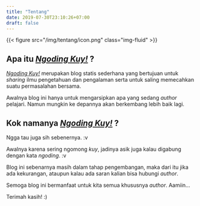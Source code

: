 ```yaml
---
title: "Tentang"
date: 2019-07-30T23:10:26+07:00
draft: false
---
```


{{< figure src="/img/tentang/icon.png" class="img-fluid" >}}

## Apa itu [_Ngoding Kuy!_](http://dhymasriyanto.github.io) ?

 [_Ngoding Kuy!_](http://dhymasriyanto.github.io) merupakan blog statis sederhana yang bertujuan untuk _sharing_ ilmu pengetahuan dan pengalaman serta untuk saling memecahkan suatu permasalahan bersama.

Awalnya blog ini hanya untuk mengarsipkan apa yang sedang *author* pelajari. Namun mungkin ke depannya akan berkembang lebih baik lagi.

## Kok namanya  [_Ngoding Kuy!_](http://dhymasriyanto.github/io) ?

Ngga tau juga sih sebenernya. :v

Awalnya karena sering ngomong *kuy*, jadinya asik juga kalau digabung dengan kata *ngoding*. :v

Blog ini sebenarnya masih dalam tahap pengembangan, maka dari itu jika ada kekurangan, ataupun kalau ada saran kalian bisa hubungi *author*.

Semoga blog ini bermanfaat untuk kita semua khususnya *author*. Aamiin...

Terimah kasih! :)
